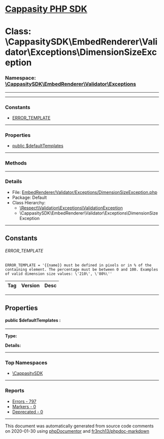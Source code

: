# [Cappasity PHP SDK](../home.md)

# Class: \CappasitySDK\EmbedRenderer\Validator\Exceptions\DimensionSizeException
### Namespace: [\CappasitySDK\EmbedRenderer\Validator\Exceptions](../namespaces/CappasitySDK.EmbedRenderer.Validator.Exceptions.md)
---
---
### Constants
* [ ERROR_TEMPLATE](../classes/CappasitySDK.EmbedRenderer.Validator.Exceptions.DimensionSizeException.md#constant_ERROR_TEMPLATE)
---
### Properties
* [public $defaultTemplates](../classes/CappasitySDK.EmbedRenderer.Validator.Exceptions.DimensionSizeException.md#property_defaultTemplates)
---
### Methods
---
### Details
* File: [EmbedRenderer/Validator/Exceptions/DimensionSizeException.php](../files/EmbedRenderer.Validator.Exceptions.DimensionSizeException.md)
* Package: Default
* Class Hierarchy: 
  * [\Respect\Validation\Exceptions\ValidationException]()
  * \CappasitySDK\EmbedRenderer\Validator\Exceptions\DimensionSizeException
---
## Constants
<a name="constant_ERROR_TEMPLATE" class="anchor"></a>
###### ERROR_TEMPLATE
```
ERROR_TEMPLATE = '{{name}} must be defined in pixels or in % of the containing element. The percentage must be between 0 and 100. Examples of valid dimension size values: \'210\', \'80%\''
```

| Tag | Version | Desc |
| --- | ------- | ---- |

---
## Properties
<a name="property_defaultTemplates"></a>
#### public $defaultTemplates : 
---
**Type:** 

**Details:**




---

### Top Namespaces

* [\CappasitySDK](../namespaces/CappasitySDK.html.md)

---

### Reports
* [Errors - 797](../reports/errors.md)
* [Markers - 0](../reports/markers.md)
* [Deprecated - 0](../reports/deprecated.md)

---

This document was automatically generated from source code comments on 2020-01-30 using [phpDocumentor](http://www.phpdoc.org/) and [fr3nch13/phpdoc-markdown](https://github.com/fr3nch13/phpdoc-markdown)
